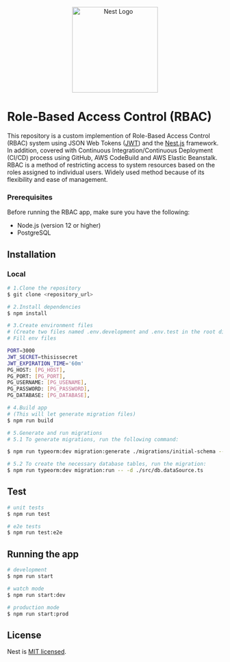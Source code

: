 <p align="center">
  <a href="http://nestjs.com/" target="blank"><img src="https://nestjs.com/img/logo-small.svg" width="200" alt="Nest Logo" /></a>
</p>

# Role-Based Access Control (RBAC)

This repository is a custom implemention of Role-Based Access Control (RBAC) system using JSON Web Tokens ([JWT](https://jwt.io/)) and the [Nest.js](https://github.com/nestjs/nest) framework. In addition, covered with Continuous Integration/Continuous Deployment (CI/CD) process using GitHub, AWS CodeBuild and AWS Elastic Beanstalk. RBAC is a method of restricting access to system resources based on the roles assigned to individual users. Widely used method because of its flexibility and ease of management.


### Prerequisites
Before running the RBAC app, make sure you have the following:
<ul>
    <li>Node.js (version 12 or higher)</li>
    <li>PostgreSQL</li>
</ul>

## Installation

### Local

```bash
# 1.Clone the repository
$ git clone <repository_url>

# 2.Install dependencies
$ npm install

# 3.Create environment files 
# (Create two files named .env.development and .env.test in the root directory of the project.)
# Fill env files

PORT=3000
JWT_SECRET=thisissecret
JWT_EXPIRATION_TIME='60m'
PG_HOST: [PG_HOST],
PG_PORT: [PG_PORT],
PG_USERNAME: [PG_USENAME],
PG_PASSWORD: [PG_PASSWORD],
PG_DATABASE: [PG_DATABASE],

# 4.Build app 
# (This will let generate migration files)
$ npm run build 

# 5.Generate and run migrations
# 5.1 To generate migrations, run the following command:

$ npm run typeorm:dev migration:generate ./migrations/initial-schema -- -o -d ./src/db.dataSource.ts

# 5.2 To create the necessary database tables, run the migration:
$ npm run typeorm:dev migration:run -- -d ./src/db.dataSource.ts
```
## Test

```bash
# unit tests
$ npm run test

# e2e tests
$ npm run test:e2e
```

## Running the app

```bash
# development
$ npm run start

# watch mode
$ npm run start:dev

# production mode
$ npm run start:prod
```

## License

Nest is [MIT licensed](LICENSE).